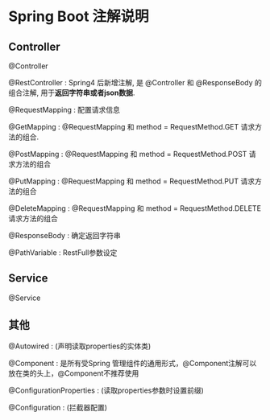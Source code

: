 # Spring Boot 注解说明
 

## Controller
@Controller

@RestController : Spring4 后新增注解, 是 @Controller 和 @ResponseBody 的组合注解, 用于**返回字符串或者json数据**.

@RequestMapping : 配置请求信息

@GetMapping : @RequestMapping 和 method = RequestMethod.GET 请求方法的组合.

@PostMapping : @RequestMapping 和 method = RequestMethod.POST 请求方法的组合

@PutMapping : @RequestMapping 和 method = RequestMethod.PUT 请求方法的组合

@DeleteMapping : @RequestMapping 和 method = RequestMethod.DELETE 请求方法的组合

@ResponseBody : 确定返回字符串

@PathVariable : RestFull参数设定

## Service
@Service

## 其他
@Autowired : (声明读取properties的实体类)

@Component : 是所有受Spring 管理组件的通用形式，@Component注解可以放在类的头上，@Component不推荐使用

@ConfigurationProperties : (读取properties参数时设置前缀)

@Configuration : (拦截器配置)